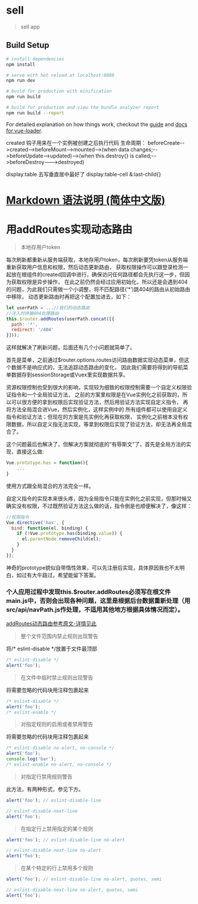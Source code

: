 # sell

> sell app

## Build Setup

``` bash
# install dependencies
npm install

# serve with hot reload at localhost:8080
npm run dev

# build for production with minification
npm run build

# build for production and view the bundle analyzer report
npm run build --report
```

For detailed explanation on how things work, checkout the [guide](http://vuejs-templates.github.io/webpack/) and [docs for vue-loader](http://vuejs.github.io/vue-loader).



 created 钩子用来在一个实例被创建之后执行代码
 生命周期：
 beforeCreate-->created-->beforeMount-->mounted-->(when data changes;-->beforeUpdate-->updated)-->(when this.destroy{} is called;-->beforeDestroy--->destroyed)

   display:table  去写垂直居中最好了  display:table-cell
   &:last-child{}


# [Markdown 语法说明 (简体中文版)](http://www.appinn.com/markdown/)

# 用addRoutes实现动态路由

> 本地存用户token

每次刷新都重新从服务端获取，本地存用户token，每次刷新要凭token从服务端重新获取用户信息和权限，然后动态更新路由，
获取权限操作可以跟登录检测一起放在根组件的created回调中进行，确保访问任何路径都会先执行这一步，但因为获取权限是异步操作，
在此之前仍然会经过应用初始化，所以还是会遇到404的问题，为此我们只需做一个小调整，将不匹配路径(‘*’)跳404的路由从初始路由中移除，
动态更新路由时再把这个配置加进去，如下：
``` javascript
let userPath = ...//我们的动态路由
//注入时拼接404处理路由
this.$router.addRoutes(userPath.concat([{
  path: '*',
  redirect: '/404'
}]));
```
这样就解决了刷新问题，后面还有几个小问题就简单了。

首先是菜单，之前通过$router.options.routes访问路由数据实现动态菜单，但这个数据不是响应式的，无法追踪动态路由的变化，
因此我们需要将得到的导航菜单数据存到sessionStorage或Vuex里实现数据共享。

资源权限控制也受到很大的影响，实现较为细致的权限控制需要一个自定义权限验证指令和一个全局验证方法，
之前的方案里权限是在Vue实例化之前获取的，所以可以很方便的拿到权限后实现验证方法，然后用验证方法实现自定义指令，
再将方法全局混合进Vue，然后实例化，这样实例中的 所有组件都可以使用自定义指令和验证方法；但现在的方案是先实例化再获取权限，
实例化之前根本没有权限数据，所以自定义指无法实现，等拿到权限后实现了验证方法，却无法再全局混合了。

这个问题最后也解决了，但解决方案就彻底的”有辱斯文”了，首先是全局方法的实现，直接这么做:
``` javascript
Vue.prototype.has = function(){
    ...
}
```
使用方式跟全局混合的方法完全一样。

自定义指令的实现本来很头疼，因为全局指令只能在实例化之前实现，但那时候又确实没有权限，不过既然验证方法这么做的话，指令倒是也顺便解决了，像这样：

``` javascript
//权限指令
Vue.directive('has', {
  bind: function(el, binding) {
    if (!Vue.prototype.has(binding.value)) {
      el.parentNode.removeChild(el);
    }
  }
});
```
神奇的prototype貌似自带惰性效果，可以先注册后实现，具体原因我也不太明白，如过有大牛路过，希望能留下答案。


### 个人应用过程中发现this.$router.addRoutes必须写在根文件main.js中，否则会出现各种问题，这里是根据后台数据重新处理（用src/api/navPath.js作处理，不适用其他地方根据具体情况而定）。


[addRoutes动态路由参考原文-详情见此](http://refined-x.com/2017/09/01/%E7%94%A8addRoutes%E5%AE%9E%E7%8E%B0%E5%8A%A8%E6%80%81%E8%B7%AF%E7%94%B1/)



> 整个文件范围内禁止规则出现警告

将/* eslint-disable */放置于文件最顶部
``` javascript
/* eslint-disable */
alert('foo');
```
> 在文件中临时禁止规则出现警告

将需要忽略的代码块用注释包裹起来
``` javascript
/* eslint-disable */
alert('foo');
/* eslint-enable */
```
> 对指定规则的启用或者禁用警告

将需要忽略的代码块用注释包裹起来
``` javascript
/* eslint-disable no-alert, no-console */
alert('foo');
console.log('bar');
/* eslint-enable no-alert, no-console */
```
> 对指定行禁用规则警告

此方法，有两种形式，参见下方。
``` javascript
alert('foo'); // eslint-disable-line

// eslint-disable-next-line
alert('foo');
```
> 在指定行上禁用指定的某个规则
``` javascript
alert('foo'); // eslint-disable-line no-alert

// eslint-disable-next-line no-alert
alert('foo');
```
> 在某个特定的行上禁用多个规则
``` javascript
alert('foo'); // eslint-disable-line no-alert, quotes, semi

// eslint-disable-next-line no-alert, quotes, semi
alert('foo');
```
